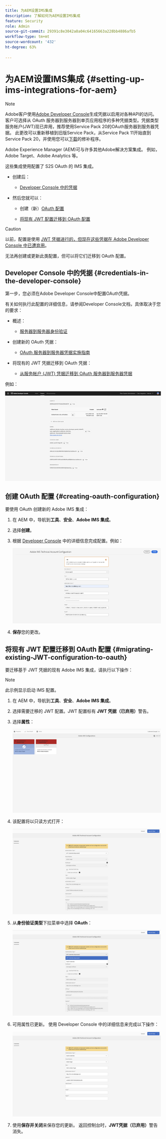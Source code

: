 ```yaml
---
title: 为AEM设置IMS集成
description: 了解如何为AEM设置IMS集成
feature: Security
role: Admin
source-git-commit: 29391c8e3042a8a04c64165663a228bb4886afb5
workflow-type: tm+mt
source-wordcount: '432'
ht-degree: 63%

---
```


# 为AEM设置IMS集成 {#setting-up-ims-integrations-for-aem}


>[!NOTE]
>
>Adobe客户使用[Adobe Developer Console](https://developer.adobe.com/console)生成凭据以启用对各种API的访问。 客户可选择从 OAuth 服务器到服务器到单页应用程序的多种凭据类型。凭据类型服务帐户(JWT)现已弃用，推荐使用Service Pack 20的OAuth服务器到服务器凭据。 此更改可以重新移植到旧版Service Pack，从Service Pack 11开始直到Service Pack 20，并使用您可以[下载](https://experience.adobe.com/#/downloads/content/software-distribution/en/aem.html?package=/content/software-distribution/en/details.html/content/dam/aem/public/adobe/packages/cq650/hotfix/ims-jwt-compatibility-package-6.5-1.0.zip)的修补程序。

Adobe Experience Manager (AEM)可与许多其他Adobe解决方案集成。 例如，Adobe Target、Adobe Analytics 等。

这些集成使用配置了 S2S OAuth 的 IMS 集成。

* 创建后：

   * [Developer Console 中的凭据](#credentials-in-the-developer-console)

* 然后您就可以：

   * 创建（新）[OAuth 配置](#creating-oauth-configuration)

   * [将现有 JWT 配置迁移到 OAuth 配置](#migrating-existing-JWT-configuration-to-oauth)

>[!CAUTION]
>
>以前，配置是使用 [JWT 凭据进行的，但现在这些凭据在 Adobe Developer Console 中已遭弃用](/help/sites-administering/jwt-credentials-deprecation-in-adobe-developer-console.md)。
>
>无法再创建或更新此类配置，但可以将它们迁移到 OAuth 配置。

## Developer Console 中的凭据 {#credentials-in-the-developer-console}

第一步，您必须在Adobe Developer Console中配置OAuth凭据。

有关如何执行此配置的详细信息，请参阅Developer Console文档，具体取决于您的要求：

* 概述：

   * [服务器到服务器身份验证](https://developer.adobe.com/developer-console/docs/guides/authentication/ServerToServerAuthentication/)

* 创建新的 OAuth 凭据：

   * [OAuth 服务器到服务器凭据实施指南](https://developer.adobe.com/developer-console/docs/guides/authentication/ServerToServerAuthentication/implementation/)

* 将现有的 JWT 凭据迁移到 OAuth 凭据：

   * [从服务帐户 (JWT) 凭据迁移到 OAuth 服务器到服务器凭据](https://developer.adobe.com/developer-console/docs/guides/authentication/ServerToServerAuthentication/migration/)

例如：

![Developer Console 中的 OAuth 凭据](assets/ims-configuration-developer-console.png)

## 创建 OAuth 配置 {#creating-oauth-configuration}

要使用 OAuth 创建新的 Adobe IMS 集成：

1. 在 AEM 中，导航到&#x200B;**工具**、**安全**、**Adobe IMS 集成**。

1. 选择&#x200B;**创建**。

1. 根据 [Developer Console](https://developer.adobe.com/developer-console/docs/guides/authentication/ServerToServerAuthentication/implementation/) 中的详细信息完成配置。例如：

   ![创建 OAuth 配置](assets/ims-create-oauth-configuration.png)

1. **保存**&#x200B;您的更改。

## 将现有 JWT 配置迁移到 OAuth 配置 {#migrating-existing-JWT-configuration-to-oauth}

要迁移基于 JWT 凭据的现有 Adobe IMS 集成，请执行以下操作：

>[!NOTE]
>
>此示例显示启动 IMS 配置。

1. 在 AEM 中，导航到&#x200B;**工具**、**安全**、**Adobe IMS 集成**。

1. 选择需要迁移的 JWT 配置。JWT 配置标有 **JWT 凭据（已弃用）**&#x200B;警告。

1. 选择&#x200B;**属性**：

   ![选择 JWT 配置](assets/ims-migrate-jwt-select-configuration.png)

1. 该配置将以只读方式打开：

   ![配置属性 - 只读](assets/ims-migrate-jwt-properties-read-only.png)

1. 从&#x200B;**身份验证类型**&#x200B;下拉菜单中选择 **OAuth**：

   ![选择身份验证类型](assets/ims-migrate-jwt-authentication-type.png)

1. 可用属性已更新。 使用 Developer Console 中的详细信息来完成以下操作：

   ![填写 OAuth 详细信息](assets/ims-migrate-jwt-complete-oauth-details.png)

1. 使用&#x200B;**保存并关闭**来保存您的更新。
返回控制台时，**JWT凭据（已弃用）**&#x200B;警告消失。
